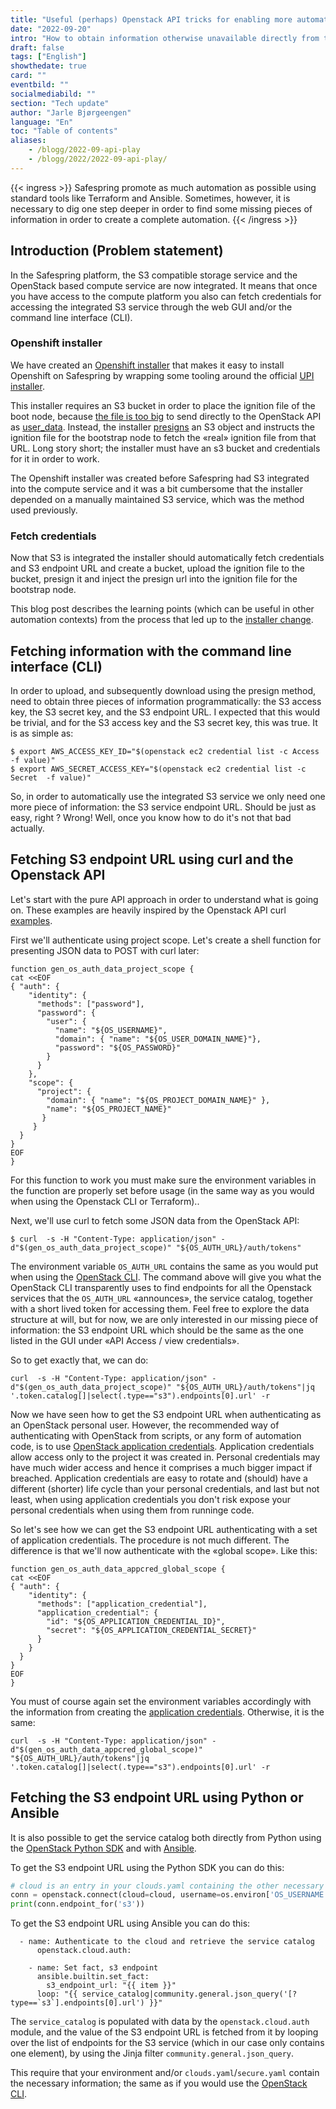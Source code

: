 ```yaml
---
title: "Useful (perhaps) Openstack API tricks for enabling more automation"
date: "2022-09-20"
intro: "How to obtain information otherwise unavailable directly from the Openstack API"
draft: false
tags: ["English"]
showthedate: true
card: ""
eventbild: ""
socialmediabild: ""
section: "Tech update"
author: "Jarle Bjørgeengen"
language: "En"
toc: "Table of contents"
aliases:
    - /blogg/2022-09-api-play
    - /blogg/2022/2022-09-api-play/
---
```


{{< ingress >}}
Safespring promote as much automation as possible using standard tools
like Terraform and Ansible. Sometimes, however, it is necessary to dig one step
deeper in order to find some missing pieces of information in order to create a complete automation.
{{< /ingress >}}

## Introduction (Problem statement)
In the Safespring platform, the S3 compatible storage service and the OpenStack
based compute service are now integrated. It means that once you have access to the
compute platform you also can fetch credentials for accessing the integrated S3
service through the web GUI and/or the command line interface (CLI).

### Openshift installer
We have created an [Openshift installer][okdinstaller] that makes it easy to
install Openshift on Safespring by wrapping some tooling around the official
[UPI installer][okdupi].

This installer requires an S3 bucket in order to place the ignition file of the
boot node, because [the file is too big][userdatasize] to send directly to
the OpenStack API as [user_data][userdata]. Instead, the installer
[presigns][presign] an S3 object and instructs the ignition file for the
bootstrap node to fetch the «real» ignition file from that URL. Long story
short; the installer must have an s3 bucket and credentials for it in order to
work.

The Openshift installer was created before Safespring had S3 integrated into the
compute service and it was a bit cumbersome that the installer depended on a
manually maintained S3 service, which was the method used previously.

### Fetch credentials
Now that S3 is integrated the installer should automatically fetch credentials
and S3 endpoint URL and create a bucket, upload the ignition file to the
bucket, presign it and inject the presign url into the ignition file for the
bootstrap node.

This blog post describes the learning points (which can be useful in other
automation contexts) from the process that led up to the [installer
change][installerchange].

## Fetching information with the command line interface (CLI)

In order to upload, and subsequently download using the presign method, need to
obtain three pieces of information programmatically: the S3 access key, the S3
secret key, and the S3 endpoint URL. I expected that this would be trivial, and
for the S3 access key and the S3 secret key, this was true. It is as simple as:

```shell
$ export AWS_ACCESS_KEY_ID="$(openstack ec2 credential list -c Access  -f value)"
$ export AWS_SECRET_ACCESS_KEY="$(openstack ec2 credential list -c Secret  -f value)"
```

So, in order to automatically use the integrated S3 service we only need one
more piece of information: the S3 service endpoint URL. Should be just as easy,
right ? Wrong! Well, once you know how to do it's not that bad actually.

## Fetching S3 endpoint URL using curl and the Openstack API

Let's start with the pure API approach in order to understand what is going on.
These examples are heavily inspired by the Openstack API curl [examples][oscurlexamples].

First we'll authenticate using project scope. Let's create a shell function for
presenting JSON data to POST with curl later:

```shell
function gen_os_auth_data_project_scope {
cat <<EOF
{ "auth": {
    "identity": {
      "methods": ["password"],
      "password": {
        "user": {
          "name": "${OS_USERNAME}",
          "domain": { "name": "${OS_USER_DOMAIN_NAME}"},
          "password": "${OS_PASSWORD}"
        }
      }
    },
    "scope": {
      "project": {
        "domain": { "name": "${OS_PROJECT_DOMAIN_NAME}" },
        "name": "${OS_PROJECT_NAME}"
       }
     }
  }
}
EOF
}
```

For this function to work you must make sure the environment variables in the
function are properly set before usage (in the same way as you would when using
the Openstack CLI or Terraform)..

Next, we'll use curl to fetch some JSON data from the OpenStack API:

```shell
$ curl  -s -H "Content-Type: application/json" -d"$(gen_os_auth_data_project_scope)" "${OS_AUTH_URL}/auth/tokens"
```
The environment variable `OS_AUTH_URL` contains the same as you would put when
using the [OpenStack CLI][osclidoc]. The command above will give you what the
OpenStack CLI transparently uses to find endpoints for all the Openstack
services that the `OS_AUTH_URL` «announces», the service catalog, together with
a short lived token for accessing them. Feel free to explore the data structure
at will, but for now, we are only interested in our missing piece of
information: the S3 endpoint URL which should be the same as the one listed in
the GUI under «API Access / view credentials».

So to get exactly that, we can do:

```shell
curl  -s -H "Content-Type: application/json" -d"$(gen_os_auth_data_project_scope)" "${OS_AUTH_URL}/auth/tokens"|jq '.token.catalog[]|select(.type=="s3").endpoints[0].url' -r
```

Now we have seen how to get the  S3 endpoint URL when authenticating as an
OpenStack personal user. However, the recommended way of authenticating with
OpenStack from scripts, or any form of automation code, is to use [OpenStack
application credentials][appcred]. Application credentials allow access only
to the project it was created in. Personal credentials may have much wider
access and hence it comprises a much bigger impact if breached. Application
credentials are easy to rotate and (should) have a different (shorter) life
cycle than your personal credentials, and last but not least, when using
application credentials you don't risk expose your personal credentials when
using them from runninge code.

So let's see how we can get the S3 endpoint URL authenticating with a set of
application credentials. The procedure is not much different. The difference is
that we'll now authenticate with the «global scope». Like this:

```shell
function gen_os_auth_data_appcred_global_scope {
cat <<EOF
{ "auth": {
    "identity": {
      "methods": ["application_credential"],
      "application_credential": {
        "id": "${OS_APPLICATION_CREDENTIAL_ID}",
        "secret": "${OS_APPLICATION_CREDENTIAL_SECRET}"
      }
    }
  }
}
EOF
}
```

You must of course again set the environment variables accordingly with the
information from creating the [application credentials][appcred]. Otherwise, it
is the same:

```shell
curl  -s -H "Content-Type: application/json" -d"$(gen_os_auth_data_appcred_global_scope)" "${OS_AUTH_URL}/auth/tokens"|jq '.token.catalog[]|select(.type=="s3").endpoints[0].url' -r
```

## Fetching the S3 endpoint URL using Python or Ansible

It is also possible to get the service catalog both directly from Python using
the [OpenStack Python SDK][pysdk] and with [Ansible][ansibleosauth].

To get the S3 endpoint URL using the Python SDK you can do this:

```python
# cloud is an entry in your clouds.yaml containing the other necessary parameters for talking to the Openstack API
conn = openstack.connect(cloud=cloud, username=os.environ['OS_USERNAME'], password=os.environ['OS_PASSWORD'])
print(conn.endpoint_for('s3'))
```

To get the S3 endpoint URL using Ansible you can do this:

```ansible
  - name: Authenticate to the cloud and retrieve the service catalog
      openstack.cloud.auth:

    - name: Set fact, s3 endpoint
      ansible.builtin.set_fact:
        s3_endpoint_url: "{{ item }}"
      loop: "{{ service_catalog|community.general.json_query('[?type==`s3`].endpoints[0].url') }}"
```

The `service_catalog` is populated with data by the `openstack.cloud.auth`
module, and the value of the S3 endpoint URL is fetched from it by looping over
the list of endpoints for the S3 service (which in our case only contains one element),
by using the Jinja filter `community.general.json_query`.

This require that your environment and/or `clouds.yaml`/`secure.yaml` contain the
necessary information; the same as if you would use the [OpenStack CLI][osclidoc].

[ansibleosauth]: https://docs.ansible.com/ansible/latest/collections/openstack/cloud/auth_module.html
[pysdk]: https://docs.openstack.org/openstacksdk/latest/
[oscurlexamples]: https://docs.openstack.org/keystone/latest/api_curl_examples.html
[userdatasize]: https://docs.openstack.org/api-ref/compute/?expanded=create-server-detail#create-server
[userdata]: https://docs.openstack.org/nova/rocky/user/user-data.html
[presign]: https://docs.aws.amazon.com/cli/latest/reference/s3/presign.html
[installerchange]: https://github.com/safespring-community/utilities/commit/0ee81dc0fbd47419fd32e965c14cf5349aa329c1
[okdupi]: https://docs.okd.io/latest/installing/installing_openstack/installing-openstack-user.html
[okdinstaller]: https://github.com/safespring-community/utilities/tree/main/okd
[ksparams]: https://github.com/kubernetes-sigs/kubespray/blob/master/docs/vars.md
[kubespray]: https://github.com/kubernetes-sigs/kubespray
[sftfmodules]:https://github.com/safespring-community/terraform-modules
[sftfexamples]:https://github.com/safespring-community/terraform-modules/tree/main/examples
[sshblog]:https://www.safespring.com/blogg/2022-03-ssh-keys/
[netblog]:https://www.safespring.com/blogg/2022-03-network/
[tfdocs]:https://www.terraform.io/docs
[tfreleases]:https://releases.hashicorp.com/terraform/
[osclidoc]:https://docs.safespring.com/new/api/
[appcred]: https://docs.safespring.com/new/app-creds/
